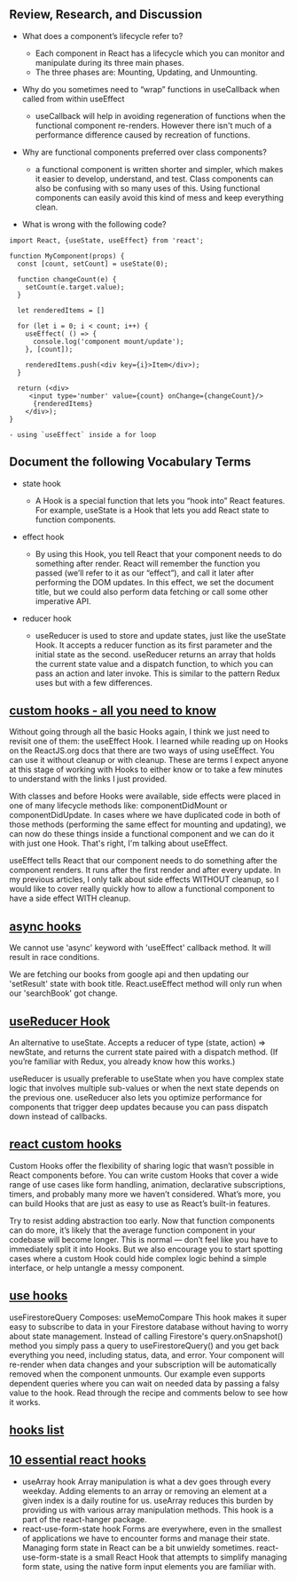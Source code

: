 ## Review, Research, and Discussion
- What does a component’s lifecycle refer to?

    - Each component in React has a lifecycle which you can monitor and manipulate during its three main phases.
    - The three phases are: Mounting, Updating, and Unmounting.

- Why do you sometimes need to “wrap” functions in useCallback when called from within useEffect
    - useCallback will help in avoiding regeneration of functions when the functional component re-renders. However there isn't much of a performance difference caused by recreation of functions.

- Why are functional components preferred over class components?
    - a functional component is written shorter and simpler, which makes it easier to develop, understand, and test. Class components can also be confusing with so many uses of this. Using functional components can easily avoid this kind of mess and keep everything clean.

- What is wrong with the following code?

```
import React, {useState, useEffect} from 'react';

function MyComponent(props) {
  const [count, setCount] = useState(0);

  function changeCount(e) {
    setCount(e.target.value);
  }

  let renderedItems = []

  for (let i = 0; i < count; i++) {
    useEffect( () => {
      console.log('component mount/update');
    }, [count]);

    renderedItems.push(<div key={i}>Item</div>);
  }

  return (<div>
     <input type='number' value={count} onChange={changeCount}/>
      {renderedItems}
    </div>);
}
```

    - using `useEffect` inside a for loop
## Document the following Vocabulary Terms

- state hook
    - A Hook is a special function that lets you “hook into” React features. For example, useState is a Hook that lets you add React state to function components.

- effect hook
    - By using this Hook, you tell React that your component needs to do something after render. React will remember the function you passed (we’ll refer to it as our “effect”), and call it later after performing the DOM updates. In this effect, we set the document title, but we could also perform data fetching or call some other imperative API.

- reducer hook
    - useReducer is used to store and update states, just like the useState Hook. It accepts a reducer function as its first parameter and the initial state as the second.
    useReducer returns an array that holds the current state value and a dispatch function, to which you can pass an action and later invoke. This is similar to the pattern Redux uses but with a few differences.

## [custom hooks - all you need to know](https://www.telerik.com/kendo-react-ui/react-hooks-guide/#toc-custom-react-hooks)

Without going through all the basic Hooks again, I think we just need to revisit one of them: the useEffect Hook. I learned while reading up on Hooks on the ReactJS.org docs that there are two ways of using useEffect. You can use it without cleanup or with cleanup. These are terms I expect anyone at this stage of working with Hooks to either know or to take a few minutes to understand with the links I just provided.

With classes and before Hooks were available, side effects were placed in one of many lifecycle methods like: componentDidMount or componentDidUpdate. In cases where we have duplicated code in both of those methods (performing the same effect for mounting and updating), we can now do these things inside a functional component and we can do it with just one Hook. That's right, I'm talking about useEffect.

useEffect tells React that our component needs to do something after the component renders. It runs after the first render and after every update. In my previous articles, I only talk about side effects WITHOUT cleanup, so I would like to cover really quickly how to allow a functional component to have a side effect WITH cleanup.

## [async hooks](https://dev.to/vinodchauhan7/react-hooks-with-async-await-1n9g)
We cannot use 'async' keyword with 'useEffect' callback method. It will result in race conditions.

We are fetching our books from google api and then updating our 'setResult' state with book title. React.useEffect method will only run when our 'searchBook' got change.

## [useReducer Hook](https://reactjs.org/docs/hooks-reference.html#usereducer)
An alternative to useState. Accepts a reducer of type (state, action) => newState, and returns the current state paired with a dispatch method. (If you’re familiar with Redux, you already know how this works.)

useReducer is usually preferable to useState when you have complex state logic that involves multiple sub-values or when the next state depends on the previous one. useReducer also lets you optimize performance for components that trigger deep updates because you can pass dispatch down instead of callbacks.

## [react custom hooks](https://reactjs.org/docs/hooks-custom.html)
Custom Hooks offer the flexibility of sharing logic that wasn’t possible in React components before. You can write custom Hooks that cover a wide range of use cases like form handling, animation, declarative subscriptions, timers, and probably many more we haven’t considered. What’s more, you can build Hooks that are just as easy to use as React’s built-in features.

Try to resist adding abstraction too early. Now that function components can do more, it’s likely that the average function component in your codebase will become longer. This is normal — don’t feel like you have to immediately split it into Hooks. But we also encourage you to start spotting cases where a custom Hook could hide complex logic behind a simple interface, or help untangle a messy component.

## [use hooks](https://usehooks.com/)
useFirestoreQuery
Composes: useMemoCompare
This hook makes it super easy to subscribe to data in your Firestore database without having to worry about state management. Instead of calling Firestore's query.onSnapshot() method you simply pass a query to useFirestoreQuery() and you get back everything you need, including status, data, and error. Your component will re-render when data changes and your subscription will be automatically removed when the component unmounts. Our example even supports dependent queries where you can wait on needed data by passing a falsy value to the hook. Read through the recipe and comments below to see how it works.

## [hooks list](https://github.com/rehooks/awesome-react-hooks)
## [10 essential react hooks](https://blog.bitsrc.io/10-react-custom-hooks-you-should-have-in-your-toolbox-aa27d3f5564d)
* useArray hook
Array manipulation is what a dev goes through every weekday. Adding elements to an array or removing an element at a given index is a daily routine for us. useArray reduces this burden by providing us with various array manipulation methods. This hook is a part of the react-hanger package.
* react-use-form-state hook
Forms are everywhere, even in the smallest of applications we have to encounter forms and manage their state. Managing form state in React can be a bit unwieldy sometimes.
react-use-form-state is a small React Hook that attempts to simplify managing form state, using the native form input elements you are familiar with.
